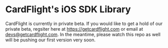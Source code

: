 CardFlight's iOS SDK Library
============================
CardFlight is currently in private beta. If you would like to get a hold of our private beta, regsiter here 
at https://getcardflight.com or email at devs@getcardflight.com.
In the meantime, please watch this repo as well will be pushing our first version very soon.
